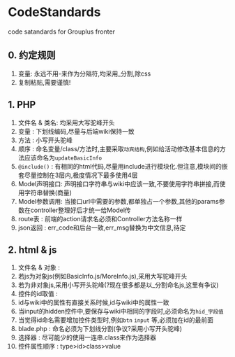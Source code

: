 # CodeStandards
code satandards for Grouplus fronter 

## 0. 约定规则

1. 变量: 永远不用-来作为分隔符,均采用_分割,除css
2. 复制粘贴,需要谨慎!

## 1. PHP

1. 文件名 & 类名: 均采用大写驼峰开头
2. 变量         : 下划线编码,尽量与后端wiki保持一致
3. 方法         : 小写开头驼峰
4. 顺序         : 命名变量/class/方法时,主要采取`动宾结构`,例如给活动修改基本信息的方法应该命名为`updateBasicInfo`
5. `@include()` : 有相同的html代码,尽量用include进行模块化.但注意,模块间的嵌套尽量控制在3层内,极度情况下最多使用4层
6. Model声明接口: 声明接口字符串与wiki中应该一致,不要使用字符串拼接,而使用字符串替换(商量)
7. Model参数调用: 当接口url中需要的参数,都单独占一个参数,其他的params参数在controller整理好后才统一给Model传
7. route表      : 前端的action请求名必须和Controller方法名称一样
8. json返回     : err_code和后台一致,err_msg替换为中文信息,待定

## 2. html & js

1. 文件名 & 对象 : 
  1. 若js为对象js(例如BasicInfo.js/MoreInfo.js),采用大写驼峰开头
  2. 若为非对象js,采用小写开头驼峰(?现在很多都是以_分割命名js,这里有争议)
2. 控件的id取值  : 
  1. id与wiki中的属性有直接关系时候,id与wiki中的属性一致
  2. 当input的hidden控件中,要保存与wiki中相同的字段时,必须命名为`hid_字段值`
  3. 当觉得id命名需要增加控件类型时,例如`btn` `input` 等,必须加在id的最前面
3. blade.php     : 命名必须为下划线分割(争议?采用小写开头驼峰)
4. 选择器        : 尽可能少的使用一连串.class来作为选择器
5. 控件属性顺序  : type>id>class>value 
